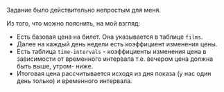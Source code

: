 Задание было действительно непростым для меня.

Из того, что можно пояснить, на мой взгляд:
 - Есть базовая цена на билет. Она указывается в таблице `films`.
 - Далее на каждый день недели есть коэффициент изменения цены.
 - Есть таблица `time-intervals` - коэффициенты изменения цена в зависимости от временного интервала т.е. вечером цена 
должна быть выше, утром- ниже.
 - Итоговая цена рассчитывается исходя из дня показа (у нас один день только) и временного интервала.

